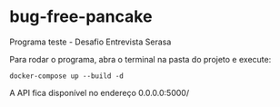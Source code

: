 # bug-free-pancake

Programa teste - Desafio Entrevista Serasa

Para rodar o programa, abra o terminal na pasta do projeto e execute:

```
docker-compose up --build -d
```

A API fica disponível no endereço 0.0.0.0:5000/